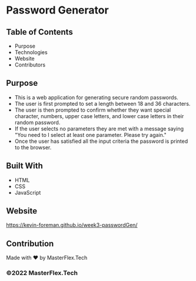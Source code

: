 # Password Generator

## Table of Contents
* Purpose
* Technologies
* Website
* Contributors

## Purpose
* This is a web application for generating secure random passwords.
* The user is first prompted to set a length between 18 and 36 characters.
* The user is then prompted to confirm whether they want special character, numbers, upper case letters, and lower case letters in their random password.
* If the user selects no parameters they are met with a message saying "You need to I select at least one parameter. Please try again."
* Once the user has satisfied all the input criteria the password is printed to the browser.

## Built With
* HTML
* CSS
* JavaScript

## Website
https://kevin-foreman.github.io/week3-passwordGen/

## Contribution
Made with ❤️ by MasterFlex.Tech

### ©️2022 MasterFlex.Tech
